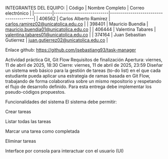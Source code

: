 INTEGRANTES DEL EQUIPO:
| Código  | Nombre Completo           | Correo electrónico                     |
|---------|---------------------------|----------------------------------------|
| 406562  | Carlos Alberto Ramirez    | carlos.ramirez02@unicatolica.edu.co    |
| 398401  | Mauricio Buendía          | mauricio.buendia01@unicatolica.edu.co  |
| 406444  | Valentina Tabares         | valentina.tabares01@unicatolica.edu.co |
| 374164  | Juan Sebastian Gutierrez  | juan.gutierrez02@unicatolica.edu.co    |

Enlace github: https://github.com/jsebastiang93/task-manager

Actividad práctica Git, Git Flow
Requisitos de finalización
Apertura: viernes, 11 de abril de 2025, 18:30
Cierre: viernes, 11 de abril de 2025, 23:59
Diseñar un sistema web básico para la gestión de tareas (to-do list) en el que cada estudiante pueda aplicar una estrategia de ramas basada en Git Flow, trabajando de forma colaborativa sobre un mismo repositorio y respetando el flujo de desarrollo definido. Para esta entrega debe implementar los pseudo-códigos propuestos. 


Funcionalidades del sistema
El sistema debe permitir:

Crear tareas

Listar todas las tareas

Marcar una tarea como completada

Eliminar tareas

Interface por consola para interactuar con el usuario (UI)